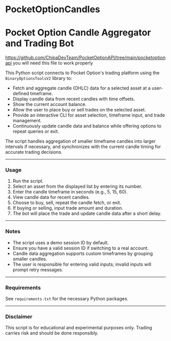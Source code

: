 # PocketOptionCandles
# Pocket Option Candle Aggregator and Trading Bot

https://github.com/ChipaDevTeam/PocketOptionAPI/tree/main/pocketoptionapi
you will need this file to work properly

This Python script connects to Pocket Option's trading platform using the `BinaryOptionsToolsV2` library to:

- Fetch and aggregate candle (OHLC) data for a selected asset at a user-defined timeframe.
- Display candle data from recent candles with time offsets.
- Show the current account balance.
- Allow the user to place buy or sell trades on the selected asset.
- Provide an interactive CLI for asset selection, timeframe input, and trade management.
- Continuously update candle data and balance while offering options to repeat queries or exit.

The script handles aggregation of smaller timeframe candles into larger intervals if necessary, and synchronizes with the current candle timing for accurate trading decisions.

---

### Usage

1. Run the script.
2. Select an asset from the displayed list by entering its number.
3. Enter the candle timeframe in seconds (e.g., 5, 15, 60).
4. View candle data for recent candles.
5. Choose to buy, sell, repeat the candle fetch, or exit.
6. If buying or selling, input trade amount and duration.
7. The bot will place the trade and update candle data after a short delay.

---

### Notes

- The script uses a demo session ID by default.
- Ensure you have a valid session ID if switching to a real account.
- Candle data aggregation supports custom timeframes by grouping smaller candles.
- The user is responsible for entering valid inputs; invalid inputs will prompt retry messages.

---

### Requirements

See `requirements.txt` for the necessary Python packages.

---

### Disclaimer

This script is for educational and experimental purposes only. Trading carries risk and should be done responsibly.
